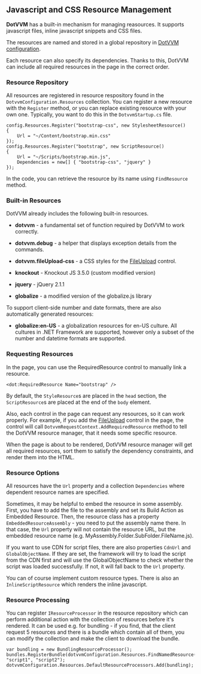 ## Javascript and CSS Resource Management

**DotVVM** has a built-in mechanism for managing reasources. It supports javascript files, inline javascript snippets and CSS files.

The resources are named and stored in a global repository in [DotVVM configuration](/docs/tutorials/basics-configuration/{branch}). 

Each resource can also specify its dependencies. Thanks to this, DotVVM can include all required resources in the page in the correct order.


### Resource Repository

All resources are registered in resource respository found in the `DotvvmConfiguration.Resources` collection. 
You can register a new resource with the `Register` method, or you can replace existing resource with your own one. Typically, you want to
do this in the `DotvvmStartup.cs` file.

```CSHARP
config.Resources.Register("bootstrap-css", new StylesheetResource()
{
    Url = "~/Content/bootstrap.min.css"
});
config.Resources.Register("bootstrap", new ScriptResource()
{
    Url = "~/Scripts/bootstrap.min.js",
    Dependencies = new[] { "bootstrap-css", "jquery" }
});
```

In the code, you can retrieve the resource by its name using `FindResource` method.


### Built-in Resources

DotVVM already includes the following built-in resources. 

* **dotvvm** - a fundamental set of function required by DotVVM to work correctly.

* **dotvvm.debug** - a helper that displays exception details from the commands.

* **dotvvm.fileUpload-css** - a CSS styles for the [FileUpload](/docs/controls/builtin/FileUpload/{branch}) control.

* **knockout** - Knockout JS 3.5.0 (custom modified version)

* **jquery** - jQuery 2.1.1

* **globalize** - a modified version of the globalize.js library

To support client-side number and date formats, there are also automatically generated resources:

* **globalize:en-US** - a globalization resources for en-US culture. All cultures in .NET Framework are supported, 
however only a subset of the number and datetime formats are supported.


### Requesting Resources

In the page, you can use the RequiredResource control to manually link a resource.

```DOTHTML
<dot:RequiredResource Name="bootstrap" />
```

By default, the `StyleResource`s are placed in the `head` section, the `ScriptResource`s are placed at the end of the `body` element.

Also, each control in the page can request any resources, so it can work properly. For example, if you add the [FileUpload](/docs/controls/builtin/FileUpload/{branch}) control in the page,
the control will call `DotvvmRequestContext.AddRequiredResource` method to tell the DotVVM resource manager, that it needs some specific resource.

When the page is about to be rendered, DotVVM resource manager will get all required resources, sort them to satisfy the dependency constraints, 
and render them into the HTML.


### Resource Options

All resources have the `Url` property and a collection `Dependencies` where dependent resource names are specified.

Sometimes, it may be helpful to embed the resource in some assembly. First, you have to add the file to the assembly and set its Build Action as Embedded Resource.
Then, the resource class has a property `EmbeddedResourceAssembly` - you need to put the assembly name there.
In that case, the `Url` property will not contain the resource URL, but the embedded resource name (e.g. MyAssembly.Folder.SubFolder.FileName.js).

If you want to use CDN for script files, there are also properties `CdnUrl` and `GlobalObjectName`. If they are set, the framework will try to load the 
script from the CDN first and will use the GlobalObjectName to check whether the script was loaded successfully. If not, it will fall back to the `Url` property.

You can of course implement custom resource types. There is also an `InlineScriptResource` which renders the inline javascript.


### Resource Processing

You can register `IResourceProcessor` in the resource repository which can perform additional action with the collection of resources before it's rendered. 
It can be used e.g. for bundling - if you find, that the client request 5 resources and there is a bundle which contain all of them, you can modify 
the collection and make the client to download the bundle.

```CSHARP
var bundling = new BundlingResourceProcessor();
bundles.RegisterBundle(dotvvmConfiguration.Resources.FindNamedResource("myBundle"), "script1", "script2");
dotvvmConfiguration.Resources.DefaultResourceProcessors.Add(bundling);
```
